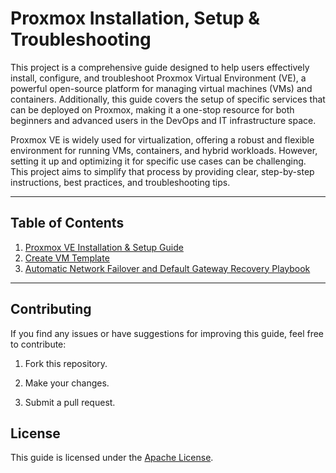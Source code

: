 # Proxmox Installation, Setup & Troubleshooting 

This project is a comprehensive guide designed to help users effectively install, configure, and troubleshoot Proxmox Virtual Environment (VE), a powerful open-source platform for managing virtual machines (VMs) and containers. Additionally, this guide covers the setup of specific services that can be deployed on Proxmox, making it a one-stop resource for both beginners and advanced users in the DevOps and IT infrastructure space.

Proxmox VE is widely used for virtualization, offering a robust and flexible environment for running VMs, containers, and hybrid workloads. However, setting it up and optimizing it for specific use cases can be challenging. This project aims to simplify that process by providing clear, step-by-step instructions, best practices, and troubleshooting tips.

---

## Table of Contents
1. [Proxmox VE Installation & Setup Guide](https://github.com/mahradbt/Proxmox-Troubleshooting-Guide/blob/main/proxmox-install-setup.md)
2. [Create VM Template](https://github.com/mahradbt/Proxmox-Troubleshooting-Guide/blob/main/create-vm-template.md)
3. [Automatic Network Failover and Default Gateway Recovery Playbook](https://github.com/mahradbt/proxmox-guide/blob/main/ansible/proxmox-auto-dhcp/network-failover-and-gateway-recovery.md)


---

## Contributing
If you find any issues or have suggestions for improving this guide, feel free to contribute:

1. Fork this repository.

2. Make your changes.

3. Submit a pull request.

## License
This guide is licensed under the [Apache License](https://github.com/mahradbt/Proxmox-Troubleshooting-Guide/blob/main/LICENSE).